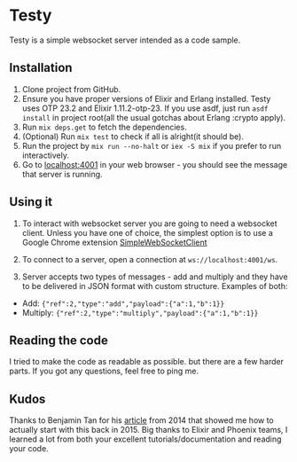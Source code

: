 # Testy

Testy is a simple websocket server intended as a code sample.

## Installation

1. Clone project from GitHub.
2. Ensure you have proper versions of Elixir and Erlang installed. Testy uses OTP 23.2 and Elixir 1.11.2-otp-23. If you use asdf, just run `asdf install` in project root(all the usual gotchas about Erlang :crypto apply).
4. Run `mix deps.get` to fetch the dependencies.
5. (Optional) Run `mix test` to check if all is alright(it should be).
6. Run the project by `mix run --no-halt` or `iex -S mix` if you prefer to run interactively.
7. Go to [localhost:4001](http://localhost:4001) in your web browser - you should see the message that server is running.

## Using it

1. To interact with websocket server you are going to need a websocket client. Unless you have one of choice, the simplest option is to use a Google Chrome extension [SimpleWebSocketClient](https://chrome.google.com/webstore/detail/simple-websocket-client/pfdhoblngboilpfeibdedpjgfnlcodoo?hl=en)

2. To connect to a server, open a connection at `ws://localhost:4001/ws`.

3. Server accepts two types of messages - add and multiply and they have to be delivered in JSON format with custom structure. Examples of both:
- Add: `{"ref":2,"type":"add","payload":{"a":1,"b":1}}`
- Multiply: `{"ref":2,"type":"multiply","payload":{"a":1,"b":1}}`

## Reading the code
I tried to make the code as readable as possible. but there are a few harder parts. If you got any questions, feel free to ping me.

## Kudos
Thanks to Benjamin Tan for his [article](https://benjamintan.io/blog/2014/02/12/phoenix-elixir-web-framework-and-websockets/) from 2014 that showed me how to actually start with this back in 2015. Big thanks to Elixir and Phoenix teams, I learned a lot from both your excellent tutorials/documentation and reading your code.
